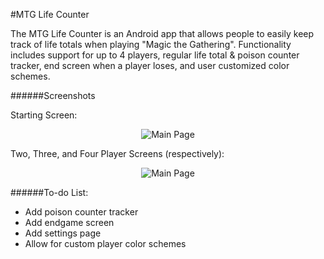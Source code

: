 #MTG Life Counter

The MTG Life Counter is an Android app that allows people to easily keep track of life totals when playing "Magic the Gathering". Functionality includes support for up to 4 players, regular life total & poison counter tracker, end screen when a player loses, and user customized color schemes.

######Screenshots

Starting Screen:

<p align="center">
  <img src="https://github.com/markviola/android-mtg-life-counter/images/main.png?raw=true" alt="Main Page"/>
</p>

Two, Three, and Four Player Screens (respectively):

<p align="center">
  <img src="https://github.com/markviola/android-mtg-life-counter/images/player_screens.png?raw=true" alt="Main Page"/>
</p>


######To-do List:
* Add poison counter tracker
* Add endgame screen
* Add settings page
* Allow for custom player color schemes